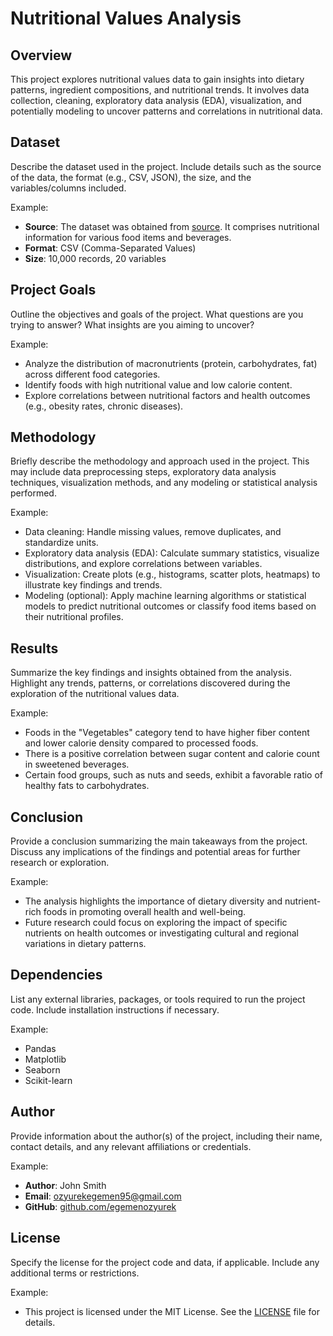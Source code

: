 # Nutritional Values Analysis

## Overview

This project explores nutritional values data to gain insights into dietary patterns, ingredient compositions, and nutritional trends. It involves data collection, cleaning, exploratory data analysis (EDA), visualization, and potentially modeling to uncover patterns and correlations in nutritional data.

## Dataset

Describe the dataset used in the project. Include details such as the source of the data, the format (e.g., CSV, JSON), the size, and the variables/columns included.

Example:
- **Source**: The dataset was obtained from [source](). It comprises nutritional information for various food items and beverages.
- **Format**: CSV (Comma-Separated Values)
- **Size**: 10,000 records, 20 variables

## Project Goals

Outline the objectives and goals of the project. What questions are you trying to answer? What insights are you aiming to uncover?

Example:
- Analyze the distribution of macronutrients (protein, carbohydrates, fat) across different food categories.
- Identify foods with high nutritional value and low calorie content.
- Explore correlations between nutritional factors and health outcomes (e.g., obesity rates, chronic diseases).

## Methodology

Briefly describe the methodology and approach used in the project. This may include data preprocessing steps, exploratory data analysis techniques, visualization methods, and any modeling or statistical analysis performed.

Example:
- Data cleaning: Handle missing values, remove duplicates, and standardize units.
- Exploratory data analysis (EDA): Calculate summary statistics, visualize distributions, and explore correlations between variables.
- Visualization: Create plots (e.g., histograms, scatter plots, heatmaps) to illustrate key findings and trends.
- Modeling (optional): Apply machine learning algorithms or statistical models to predict nutritional outcomes or classify food items based on their nutritional profiles.

## Results

Summarize the key findings and insights obtained from the analysis. Highlight any trends, patterns, or correlations discovered during the exploration of the nutritional values data.

Example:
- Foods in the "Vegetables" category tend to have higher fiber content and lower calorie density compared to processed foods.
- There is a positive correlation between sugar content and calorie count in sweetened beverages.
- Certain food groups, such as nuts and seeds, exhibit a favorable ratio of healthy fats to carbohydrates.

## Conclusion

Provide a conclusion summarizing the main takeaways from the project. Discuss any implications of the findings and potential areas for further research or exploration.

Example:
- The analysis highlights the importance of dietary diversity and nutrient-rich foods in promoting overall health and well-being.
- Future research could focus on exploring the impact of specific nutrients on health outcomes or investigating cultural and regional variations in dietary patterns.

## Dependencies

List any external libraries, packages, or tools required to run the project code. Include installation instructions if necessary.

Example:
- Pandas
- Matplotlib
- Seaborn
- Scikit-learn

## Author

Provide information about the author(s) of the project, including their name, contact details, and any relevant affiliations or credentials.

Example:
- **Author**: John Smith
- **Email**: ozyurekegemen95@gmail.com
- **GitHub**: [github.com/egemenozyurek](https://github.com/egemenozyurek)

## License

Specify the license for the project code and data, if applicable. Include any additional terms or restrictions.

Example:
- This project is licensed under the MIT License. See the [LICENSE](LICENSE) file for details.

